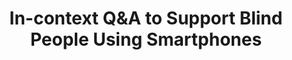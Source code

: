 ---
###############
# DO NOT EDIT
layout: publication
###############

###############
# TO EDIT
# pub title
title: "In-context Q&A to Support Blind People Using Smartphones"

# publication image
image:
 name: 2017_hintme.png

 alt-text: "-A) Volunteer web app. It shows two answered questions, one with a specific element of the interface highlighted. B) Hint Me! with the always available button on the top of the screen, and a notification showing the user he received an answer." # provide a short description for the image #a11y

# short description of the publication
description: " Hint Me! is a human-powered service that allows blind users to get in-app smartphone assistance. We conducted an exploratory user study with six blind participants to elicit their perceptions on the usefulness, and acceptance of human-powered networks for smartphone support."

# authors of the publication
authors: "André Rodrigues, Kyle Montague, Hugo Nicolau, João Guerreiro and Tiago Guerreiro"

# link to the pdf
pdf: https://tjvguerreiro.github.io/pubs/sp008rodrigues.pdf

venue: "ASSETS 2017 - 19th International ACM SIGACCESS Conference on Computers and Accessibility. Baltimore, Maryland, USA, October, 2017."

projects:
 - smartphone_accessibility

# area for filter purpose
area: access
###############
---